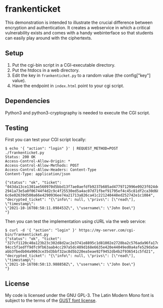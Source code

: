 # frankenticket
This demonstration is intended to illustrate the crucial difference between
encryption and authentication. It creates a webservice in which a critical
vulnerability exists and comes with a handy webinterface so that students can
easily play around with the ciphertexts.

## Setup
1. Put the cgi-bin script in a CGI-executable directory.
2. Put the htdocs in a web directory.
3. Edit the key in `frankenticket.py` to a random value (the config["key"] value).
4. Have the endpoint in `index.html` point to your cgi script.

## Dependencies
Python3 and python3-cryptography is needed to execute the CGI script.

## Testing
First you can test your CGI script locally:

```
$ echo '{ "action": "login" }' | REQUEST_METHOD=POST ./frankenticket.py
Status: 200 OK
Access-Control-Allow-Origin: *
Access-Control-Allow-Methods: POST
Access-Control-Allow-Headers: Content-Type
Content-Type: application/json

{"status": "ok", "ticket":
"043da13ce1301ae560970d5bbd13f7ae0aefdfb9237b605ad4779712996e0923f024de294b002c
2941a73e5a0f06744f4d2c9c4f25530ed5a4ac07d71fbef91795ef4c45c81df2ca30d68953ce8c6
6c6e02639d500a66e4290936ee74a21713a826ca41c221240448ed252742e1c1084",
"decrypted_ticket": "{\"info\": null, \"privs\": [\"read\"], \"timestamp\":
\"2021-10-16T08:58:11.098453Z\", \"username\": \"John Doe\"}           "}
```

Then you can test the implementation using cURL via the web service:

```
$ curl -d '{ "action": "login" }' https://my-server.com/cgi-bin/frankenticket.py
{"status": "ok", "ticket":
"327cf1120c40a123b23c302d8d2ac2e3741e8895c1d81002e2728ba2c576ada96fa17dd624c3b8
94cc5f1edff9dfc9fb63aab4cc297a5dc489d168e6635e420e44049ed0a4afe529da5aebdf9cee2
abb3fbedb04a9063ce35d3bbf32ac8d5b220ea5eae92f9452db4b2f936541c5fd21",
"decrypted_ticket": "{\"info\": null, \"privs\": [\"read\"], \"timestamp\":
\"2021-10-16T08:50:13.988858Z\", \"username\": \"John Doe\"}           "}
```

## License
My code is licensed under the GNU GPL-3. The Latin Modern Mono font is subject
to the terms of the [GUST font license](http://www.gust.org.pl/projects/e-foundry/latin-modern).
